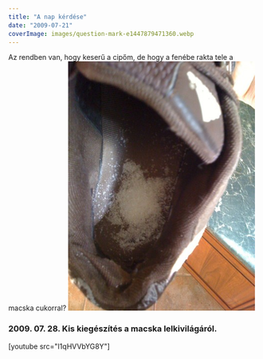 ```yaml
---
title: "A nap kérdése"
date: "2009-07-21"
coverImage: images/question-mark-e1447879471360.webp
---
```


Az rendben van, hogy keserű a cipőm, de hogy a fenébe rakta tele a macska cukorral? ![p-1600-1200-9fcabf1f-2191-48b9-aab2-8e50a6a590bd](images/p-1600-1200-9fcabf1f-2191-48b9-aab2-8e50a6a590bd-375x500.jpeg)

### 2009. 07. 28. Kis kiegészítés a macska lelkivilágáról.

[youtube src="I1qHVVbYG8Y"]
